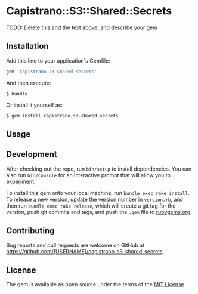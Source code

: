 # Capistrano::S3::Shared::Secrets

TODO: Delete this and the text above, and describe your gem

## Installation

Add this line to your application's Gemfile:

```ruby
gem 'capistrano-s3-shared-secrets'
```

And then execute:

    $ bundle

Or install it yourself as:

    $ gem install capistrano-s3-shared-secrets

## Usage


## Development

After checking out the repo, run `bin/setup` to install dependencies. You can also run `bin/console` for an interactive prompt that will allow you to experiment.

To install this gem onto your local machine, run `bundle exec rake install`. To release a new version, update the version number in `version.rb`, and then run `bundle exec rake release`, which will create a git tag for the version, push git commits and tags, and push the `.gem` file to [rubygems.org](https://rubygems.org).

## Contributing

Bug reports and pull requests are welcome on GitHub at https://github.com/[USERNAME]/capistrano-s3-shared-secrets.


## License

The gem is available as open source under the terms of the [MIT License](http://opensource.org/licenses/MIT).

